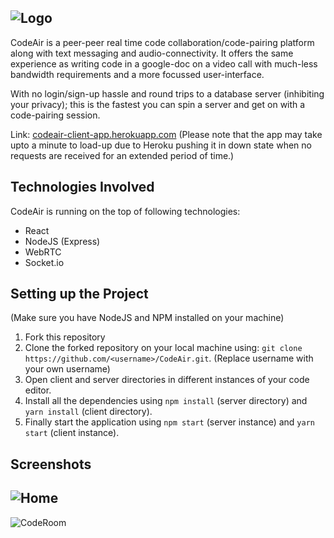 ![Logo](/screenshots/Logo.png)
-----
CodeAir is a peer-peer real time code collaboration/code-pairing platform along with text messaging and audio-connectivity. 
It offers the same experience as writing code in a google-doc on a video call with much-less bandwidth requirements and
a more focussed user-interface.

With no login/sign-up hassle and round trips to a database server (inhibiting your privacy); this is the fastest you can spin a server 
and get on with a code-pairing session.

Link: [codeair-client-app.herokuapp.com](https://codeair-client-app.herokuapp.com/) (Please note that the app may take upto a minute to load-up due to Heroku pushing it in down state when no requests are received for an extended period of time.)

## Technologies Involved
CodeAir is running on the top of following technologies:
- React
- NodeJS (Express)
- WebRTC
- Socket.io

##  Setting up the Project
(Make sure you have NodeJS and NPM installed on your machine)
1. Fork this repository
2. Clone the forked repository on your local machine using: 
`git clone https://github.com/<username>/CodeAir.git`. (Replace username with your own username)
3. Open client and server directories in different instances of your code editor.
4. Install all the dependencies using `npm install` (server directory) and `yarn install` (client directory).
5. Finally start the application using `npm start` (server instance) and `yarn start` (client instance).

## Screenshots
![Home](/screenshots/Home.png)
---
![CodeRoom](/screenshots/CodeRoom.png)

